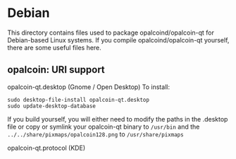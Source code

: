 
Debian
====================
This directory contains files used to package opalcoind/opalcoin-qt
for Debian-based Linux systems. If you compile opalcoind/opalcoin-qt yourself, there are some useful files here.

## opalcoin: URI support ##


opalcoin-qt.desktop  (Gnome / Open Desktop)
To install:

	sudo desktop-file-install opalcoin-qt.desktop
	sudo update-desktop-database

If you build yourself, you will either need to modify the paths in
the .desktop file or copy or symlink your opalcoin-qt binary to `/usr/bin`
and the `../../share/pixmaps/opalcoin128.png` to `/usr/share/pixmaps`

opalcoin-qt.protocol (KDE)

